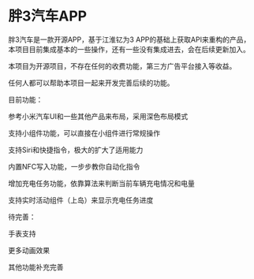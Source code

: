 # 胖3汽车APP
胖3汽车是一款开源APP，基于江淮钇为3 APP的基础上获取API来重构的产品，本项目目前集成基本的一些操作，还有一些没有集成进去，会在后续更新加入。

本项目为开源项目，不存在任何的收费功能，第三方广告平台接入等收益。

任何人都可以帮助本项目一起来开发完善后续的功能。

目前功能：

参考小米汽车UI和一些其他产品来布局，采用深色布局模式

支持小组件功能，可以直接在小组件进行常规操作

支持Siri和快捷指令，极大的扩大了适用能力

内置NFC写入功能，一步步教你自动化指令

增加充电任务功能，依靠算法来判断当前车辆充电情况和电量

支持实时活动组件（上岛）来显示充电任务进度

待完善：

手表支持

更多动画效果

其他功能补充完善
